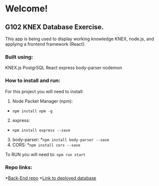 # Welcome!

## G102 KNEX Database Exercise.
This app is being used to display working knowledge KNEX, node.js, and applying a frontend framework (React).

### Built using:
KNEX.js
PostgrSQL
React
express
body-parser
nodemon

### How to install and run:
For this project you will need to install:
1. Node Packet Manager (npm):
  * `npm install npm -g`
2. express:
  * `npm install express --save`
3. body-parser:
  *`npm install body-parser --save`
4. CORS:
  *`npm install cors --save`

To RUN you will need to:
`npm run start`

### Repo links:
  *[Back-End repo](https://github.com/B-Red/g102-Database-1127 "Back-End Server")
  *[Link to deployed database](https://pacific-fjord-96102.herokuapp.com/ "g102 Database on Heroku")
